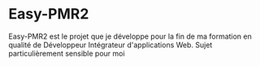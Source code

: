 # Easy-PMR2

Easy-PMR2 est le projet que je développe pour la fin de ma formation en qualité de Développeur Intégrateur d'applications Web.
Sujet particulièrement sensible pour moi
